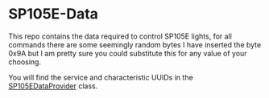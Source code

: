 # SP105E-Data
This repo contains the data required to control SP105E lights, for all commands there are some seemingly random bytes I have inserted the byte 0x9A but I am pretty sure you could substitute this for any value of your choosing.

You will find the service and characteristic UUIDs in the [SP105EDataProvider](SP105EDataProvider.kt) class.